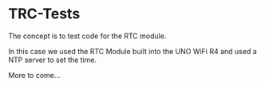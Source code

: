 # TRC-Tests

The concept is to test code for the RTC module.

In this case we used the RTC Module built into the UNO WiFi R4 and used a NTP server to set the time.

More to come...

